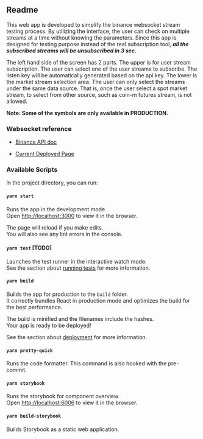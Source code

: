 ## Readme

This web app is developed to simplify the binance websocket stream testing process. By utilizing the interface, the user can check on multiple streams at a time without knowing the parameters. Since this app is designed for testing purpose instead of the real subscription tool, **_all the subscribed streams will be unsubscribed in 3 sec._**

The left hand side of the screen has 2 parts. The upper is for user stream subscription. The user can select one of the user streams to subscribe. The listen key will be automatically generated based on the api key. The lower is the market stream selection area. The user can only select the streams under the same data source. That is, once the user select a spot market stream, to select from other source, such as coin-m futures stream, is not allowed.

**Note: Some of the symbols are only available in PRODUCTION.**

### Websocket reference

- [Binance API doc](https://binance-docs.github.io/apidocs/spot/en/#websocket-market-streams)

- [Current Deployed Page](https://binance-exchange.github.io/websocket-demo)

### Available Scripts

In the project directory, you can run:

#### `yarn start`

Runs the app in the development mode.\
Open [http://localhost:3000](http://localhost:3000) to view it in the browser.

The page will reload if you make edits.\
You will also see any lint errors in the console.

#### `yarn test` [TODO]

Launches the test runner in the interactive watch mode.\
See the section about [running tests](https://facebook.github.io/create-react-app/docs/running-tests) for more information.

#### `yarn build`

Builds the app for production to the `build` folder.\
It correctly bundles React in production mode and optimizes the build for the best performance.

The build is minified and the filenames include the hashes.\
Your app is ready to be deployed!

See the section about [deployment](https://facebook.github.io/create-react-app/docs/deployment) for more information.

#### `yarn pretty-quick`

Runs the code formatter. This command is also hooked with the pre-commit.

#### `yarn storybook`

Runs the storybook for component overview.\
Open [http://localhost:6006](http://localhost:6006) to view it in the browser.

#### `yarn build-storybook`

Builds Storybook as a static web application.

